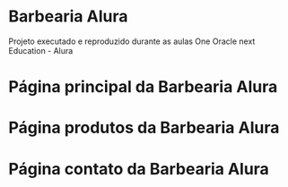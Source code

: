 # Barbearia Alura

Projeto executado e reproduzido durante as aulas One Oracle next Education - Alura

# Página principal da Barbearia Alura

# Página produtos da Barbearia Alura

# Página contato da Barbearia Alura
